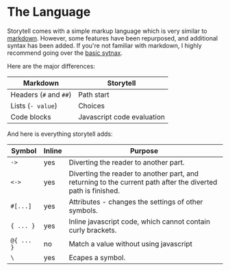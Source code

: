 
# The Language

Storytell comes with a simple markup language which is very similar to [markdown](https://www.markdownguide.org/). However, some features have been repurposed, and additional syntax has been added. If you're not familiar with markdown, I highly recommend going over the [basic sytnax](https://www.markdownguide.org/basic-syntax/). 

Here are the major differences:

| Markdown    |  Storytell |
| ----------- | ----------- |
| Headers (`#` and `##`)    | Path start |
| Lists (`- value`)         | Choices    |
| Code blocks               | Javascript code evaluation |

And here is everything storytell adds:

| Symbol  | Inline | Purpose |
|---------|--------|---------|
| `->`    | yes    | Diverting the reader to another part. |
| `<->`   | yes    | Diverting the reader to another part, and returning to the current path after the diverted path is finished. |
| `#[...]`| yes    | Attributes - changes the settings of other symbols. |
| `{ ... }` | yes  | Inline javascript code, which cannot contain curly brackets. | 
| `@{ ... }`| no   | Match a value without using javascript | 
| `\`     | yes    | Ecapes a symbol. |